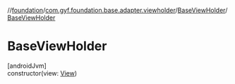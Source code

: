 //[foundation](../../../index.md)/[com.gyf.foundation.base.adapter.viewholder](../index.md)/[BaseViewHolder](index.md)/[BaseViewHolder](-base-view-holder.md)

# BaseViewHolder

[androidJvm]\
constructor(view: [View](https://developer.android.com/reference/kotlin/android/view/View.html))